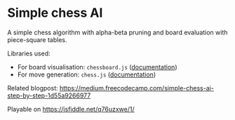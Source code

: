 # Simple chess AI

A simple chess algorithm with alpha-beta pruning and board evaluation with piece-square tables.

Libraries used:
* For board visualisation: `chessboard.js` ([documentation](http://chessboardjs.com/docs))
* For move generation: `chess.js` ([documentation](https://github.com/jhlywa/chess.js))

Related blogpost: https://medium.freecodecamp.com/simple-chess-ai-step-by-step-1d55a9266977

Playable on https://jsfiddle.net/q76uzxwe/1/
